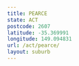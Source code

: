 ```yaml
---
title: PEARCE
state: ACT
postcode: 2607
latitude: -35.369991
longitude: 149.094831
url: /act/pearce/
layout: suburb
---
```

